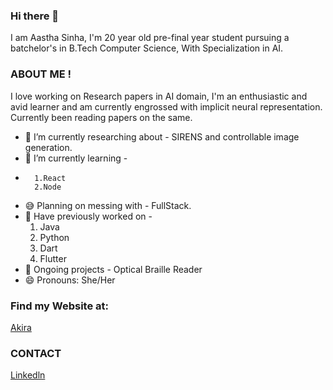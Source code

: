 ### Hi there 👋
I am Aastha Sinha, I'm 20 year old pre-final year student pursuing a batchelor's in B.Tech Computer Science, With Specialization in AI.

### ABOUT ME !

I love working on Research papers in AI domain, I'm an enthusiastic and avid learner and am currently engrossed with implicit neural representation.
Currently been reading papers on the same.



- 🔭 I’m currently researching about - SIRENS and controllable image generation.
- 🌱 I’m currently learning - 
-       1.React
        2.Node
- 😅 Planning on messing with - FullStack.
- 👀 Have previously worked on - 
    1. Java 
    2. Python 
    3. Dart
    4. Flutter
- 📝 Ongoing projects - Optical Braille Reader 
- 😄 Pronouns: She/Her 

### Find my Website at:
[Akira](https://aasthasinha.in/)


### CONTACT
<!-- [Email](aasthasinha2010@gmail.com) -->
[Linkedln](https://www.linkedin.com/in/aastha-sinha-763840208/)

